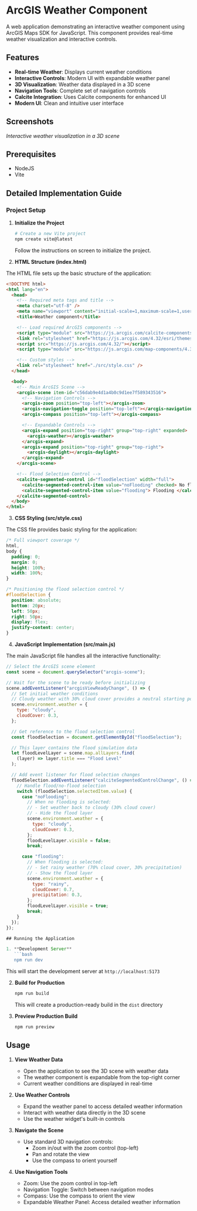 # ArcGIS Weather Component

A web application demonstrating an interactive weather component using ArcGIS Maps SDK for JavaScript. This component provides real-time weather visualization and interactive controls.

## Features

- **Real-time Weather**: Displays current weather conditions
- **Interactive Controls**: Modern UI with expandable weather panel
- **3D Visualization**: Weather data displayed in a 3D scene
- **Navigation Tools**: Complete set of navigation controls
- **Calcite Integration**: Uses Calcite components for enhanced UI
- **Modern UI**: Clean and intuitive user interface

## Screenshots

*Interactive weather visualization in a 3D scene*

## Prerequisites

- NodeJS
- Vite

## Detailed Implementation Guide

### Project Setup

1. **Initialize the Project**
   ```bash
   # Create a new Vite project
   npm create vite@latest
   ```
   Follow the instructions on screen to initialize the project.

2. **HTML Structure (index.html)**

The HTML file sets up the basic structure of the application:

```html
<!DOCTYPE html>
<html lang="en">
  <head>
    <!-- Required meta tags and title -->
    <meta charset="utf-8" />
    <meta name="viewport" content="initial-scale=1,maximum-scale=1,user-scalable=no" />
    <title>Weather component</title>

    <!-- Load required ArcGIS components -->
    <script type="module" src="https://js.arcgis.com/calcite-components/3.0.3/calcite.esm.js"></script>
    <link rel="stylesheet" href="https://js.arcgis.com/4.32/esri/themes/light/main.css" />
    <script src="https://js.arcgis.com/4.32/"></script>
    <script type="module" src="https://js.arcgis.com/map-components/4.32/arcgis-map-components.esm.js"></script>

    <!-- Custom styles -->
    <link rel="stylesheet" href="./src/style.css" />
  </head>

  <body>
    <!-- Main ArcGIS Scene -->
    <arcgis-scene item-id="c56dab9e4d1a4b0c9d1ee7f589343516">
      <!-- Navigation Controls -->
      <arcgis-zoom position="top-left"></arcgis-zoom>
      <arcgis-navigation-toggle position="top-left"></arcgis-navigation-toggle>
      <arcgis-compass position="top-left"></arcgis-compass>

      <!-- Expandable Controls -->
      <arcgis-expand position="top-right" group="top-right" expanded>
        <arcgis-weather></arcgis-weather>
      </arcgis-expand>
      <arcgis-expand position="top-right" group="top-right">
        <arcgis-daylight></arcgis-daylight>
      </arcgis-expand>
    </arcgis-scene>

    <!-- Flood Selection Control -->
    <calcite-segmented-control id="floodSelection" width="full">
      <calcite-segmented-control-item value="noFlooding" checked> No flooding </calcite-segmented-control-item>
      <calcite-segmented-control-item value="flooding"> Flooding </calcite-segmented-control-item>
    </calcite-segmented-control>
  </body>
</html>
```

3. **CSS Styling (src/style.css)**

The CSS file provides basic styling for the application:

```css
/* Full viewport coverage */
html,
body {
  padding: 0;
  margin: 0;
  height: 100%;
  width: 100%;
}

/* Positioning the flood selection control */
#floodSelection {
  position: absolute;
  bottom: 20px;
  left: 50px;
  right: 50px;
  display: flex;
  justify-content: center;
}
```

4. **JavaScript Implementation (src/main.js)**

The main JavaScript file handles all the interactive functionality:

```javascript
// Select the ArcGIS scene element
const scene = document.querySelector("arcgis-scene");

// Wait for the scene to be ready before initializing
scene.addEventListener("arcgisViewReadyChange", () => {
  // Set initial weather conditions
  // Cloudy weather with 30% cloud cover provides a neutral starting point
  scene.environment.weather = {
    type: "cloudy",
    cloudCover: 0.3,
  };

  // Get reference to the flood selection control
  const floodSelection = document.getElementById("floodSelection");

  // This layer contains the flood simulation data
  let floodLevelLayer = scene.map.allLayers.find(
    (layer) => layer.title === "Flood Level"
  );

  // Add event listener for flood selection changes
  floodSelection.addEventListener("calciteSegmentedControlChange", () => {
    // Handle flood/no-flood selection
    switch (floodSelection.selectedItem.value) {
      case "noFlooding":
        // When no flooding is selected:
        // - Set weather back to cloudy (30% cloud cover)
        // - Hide the flood layer
        scene.environment.weather = {
          type: "cloudy",
          cloudCover: 0.3,
        };
        floodLevelLayer.visible = false;
        break;

      case "flooding":
        // When flooding is selected:
        // - Set rainy weather (70% cloud cover, 30% precipitation)
        // - Show the flood layer
        scene.environment.weather = {
          type: "rainy",
          cloudCover: 0.7,
          precipitation: 0.3,
        };
        floodLevelLayer.visible = true;
        break;
    }
  });
});

## Running the Application

1. **Development Server**
   ```bash
   npm run dev
   ```
   This will start the development server at `http://localhost:5173`

2. **Build for Production**
   ```bash
   npm run build
   ```
   This will create a production-ready build in the `dist` directory

3. **Preview Production Build**
   ```bash
   npm run preview
   ```

## Usage

1. **View Weather Data**
   - Open the application to see the 3D scene with weather data
   - The weather component is expandable from the top-right corner
   - Current weather conditions are displayed in real-time

2. **Use Weather Controls**
   - Expand the weather panel to access detailed weather information
   - Interact with weather data directly in the 3D scene
   - Use the weather widget's built-in controls

3. **Navigate the Scene**
   - Use standard 3D navigation controls:
     - Zoom in/out with the zoom control (top-left)
     - Pan and rotate the view
     - Use the compass to orient yourself

4. **Use Navigation Tools**
   - Zoom: Use the zoom control in top-left
   - Navigation Toggle: Switch between navigation modes
   - Compass: Use the compass to orient the view
   - Expandable Weather Panel: Access detailed weather information